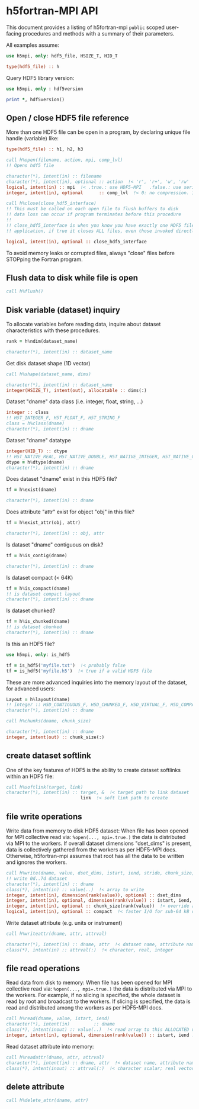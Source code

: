 # h5fortran-MPI API

This document provides a listing of h5fortran-mpi `public` scoped user-facing procedures and methods with a summary of their parameters.

All examples assume:

```fortran
use h5mpi, only: hdf5_file, HSIZE_T, HID_T

type(hdf5_file) :: h
```

Query HDF5 library version:

```fortran
use h5mpi, only : hdf5version

print *, hdf5version()
```

## Open / close HDF5 file reference

More than one HDF5 file can be open in a program, by declaring unique file handle (variable) like:

```fortran
type(hdf5_file) :: h1, h2, h3
```

```fortran
call h%open(filename, action, mpi, comp_lvl)
!! Opens hdf5 file

character(*), intent(in) :: filename
character(*), intent(in), optional :: action  !< 'r', 'r+', 'w', 'rw'  (default 'r')
logical, intent(in) :: mpi  !< .true.: use HDF5-MPI   .false.: use serial HDF5
integer, intent(in), optional      :: comp_lvl  !< 0: no compression. 1-9: ZLIB compression, higher is more compressior
```

```fortran
call h%close(close_hdf5_interface)
!! This must be called on each open file to flush buffers to disk
!! data loss can occur if program terminates before this procedure
!!
!! close_hdf5_interface is when you know you have exactly one HDF5 file in your
!! application, if true it closes ALL files, even those invoked directly from HDF5.

logical, intent(in), optional :: close_hdf5_interface
```

To avoid memory leaks or corrupted files, always "close" files before STOPping the Fortran program.

## Flush data to disk while file is open

```fortran
call h%flush()
```

## Disk variable (dataset) inquiry

To allocate variables before reading data, inquire about dataset characteristics with these procedures.

```fortran
rank = h%ndim(dataset_name)

character(*), intent(in) :: dataset_name
```

Get disk dataset shape (1D vector)

```fortran
call h%shape(dataset_name, dims)

character(*), intent(in) :: dataset_name
integer(HSIZE_T), intent(out), allocatable :: dims(:)
```

Dataset "dname" data class (i.e. integer, float, string, ...)

```fortran
integer :: class
!! H5T_INTEGER_F, H5T_FLOAT_F, H5T_STRING_F
class = h%class(dname)
character(*), intent(in) :: dname
```

Dataset "dname" datatype

```fortran
integer(HID_T) :: dtype
!! H5T_NATIVE_REAL, H5T_NATIVE_DOUBLE, H5T_NATIVE_INTEGER, H5T_NATIVE_CHARACTER, H5T_STD_I64LE
dtype = h%dtype(dname)
character(*), intent(in) :: dname
```

Does dataset "dname" exist in this HDF5 file?

```fortran
tf = h%exist(dname)

character(*), intent(in) :: dname
```

Does attribute "attr" exist for object "obj" in this file?

```fortran
tf = h%exist_attr(obj, attr)

character(*), intent(in) :: obj, attr
```

Is dataset "dname" contiguous on disk?

```fortran
tf = h%is_contig(dname)

character(*), intent(in) :: dname
```

Is dataset compact (< 64K)

```fortran
tf = h%is_compact(dname)
!! is dataset compact layout
character(*), intent(in) :: dname
```

Is dataset chunked?

```fortran
tf = h%is_chunked(dname)
!! is dataset chunked
character(*), intent(in) :: dname
```

Is this an HDF5 file?

```fortran
use h5mpi, only: is_hdf5

tf = is_hdf5('myfile.txt')  !< probably false
tf = is_hdf5('myfile.h5')  !< true if a valid HDF5 file
```

These are more advanced inquiries into the memory layout of the dataset, for advanced users:

```fortran
Layout = h%layout(dname)
!! integer :: H5D_CONTIGUOUS_F, H5D_CHUNKED_F, H5D_VIRTUAL_F, H5D_COMPACT_F
character(*), intent(in) :: dname
```

```fortran
call h%chunks(dname, chunk_size)

character(*), intent(in) :: dname
integer, intent(out) :: chunk_size(:)
```

## create dataset softlink

One of the key features of HDF5 is the ability to create dataset softlinks within an HDF5 file:

```fortran
call h%softlink(target, link)
character(*), intent(in) :: target, &  !< target path to link dataset
                            link  !< soft link path to create
```

## file write operations

Write data from memory to disk HDF5 dataset:
When file has been opened for MPI collective read via: `%open(..., mpi=.true.)` the data is distributed
via MPI to the workers.
If overall dataset dimensions "dset_dims" is present, data is collectively gathered from the workers as per HDF5-MPI docs.
Otherwise, h5fortran-mpi assumes that root has all the data to be written and ignores the workers.

```fortran
call h%write(dname, value, dset_dims, istart, iend, stride, chunk_size, compact)
!! write 0d..7d dataset
character(*), intent(in) :: dname
class(*), intent(in) :: value(..)  !< array to write
integer, intent(in), dimension(rank(value)), optional :: dset_dims
integer, intent(in), optional, dimension(rank(value)) :: istart, iend, stride !< array slicing for hyperslab
integer, intent(in), optional :: chunk_size(rank(value))  !< override auto-chunking
logical, intent(in), optional :: compact  !< faster I/O for sub-64 kB datasets--May not work for MPI collective write
```

Write dataset attribute (e.g. units or instrument)

```fortran
call h%writeattr(dname, attr, attrval)

character(*), intent(in) :: dname, attr  !< dataset name, attribute name
class(*), intent(in) :: attrval(:)  !< character, real, integer
```

## file read operations

Read data from disk to memory:
When file has been opened for MPI collective read via: `%open(..., mpi=.true.)` the data is distributed
via MPI to the workers.
For example, if no slicing is specified, the whole dataset is read by root and broadcast to the workers.
If slicing is specified, the data is read and distributed among the workers as per HDF5-MPI docs.

```fortran
call h%read(dname, value, istart, iend)
character(*), intent(in)         :: dname
class(*), intent(inout) :: value(..)  !< read array to this ALLOCATED variable of rank 0d..7d
integer, intent(in), optional, dimension(rank(value)) :: istart, iend !< array slicing
```

Read dataset attribute into memory:

```fortran
call h%readattr(dname, attr, attrval)
character(*), intent(in) :: dname, attr  !< dataset name, attribute name
class(*), intent(inout) :: attrval(:)  !< character scalar; real vector, integer vector
```

## delete attribute

```fortran
call h%delete_attr(dname, attr)
```
